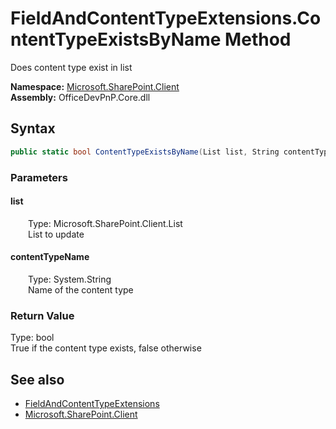 # FieldAndContentTypeExtensions.ContentTypeExistsByName Method  
 Does content type exist in list   

**Namespace:** [Microsoft.SharePoint.Client](Microsoft.SharePoint.Client.md)  
**Assembly:** OfficeDevPnP.Core.dll  
## Syntax
```C#
public static bool ContentTypeExistsByName(List list, String contentTypeName)
```
### Parameters
#### list  
&emsp;&emsp;Type: Microsoft.SharePoint.Client.List  
&emsp;&emsp;List to update  

  

#### contentTypeName  
&emsp;&emsp;Type: System.String  
&emsp;&emsp;Name of the content type  

  

### Return Value
Type: bool  
True if the content type exists, false otherwise  


## See also
- [FieldAndContentTypeExtensions](Microsoft.SharePoint.Client.FieldAndContentTypeExtensions.md) 
- [Microsoft.SharePoint.Client](Microsoft.SharePoint.Client.md) 

